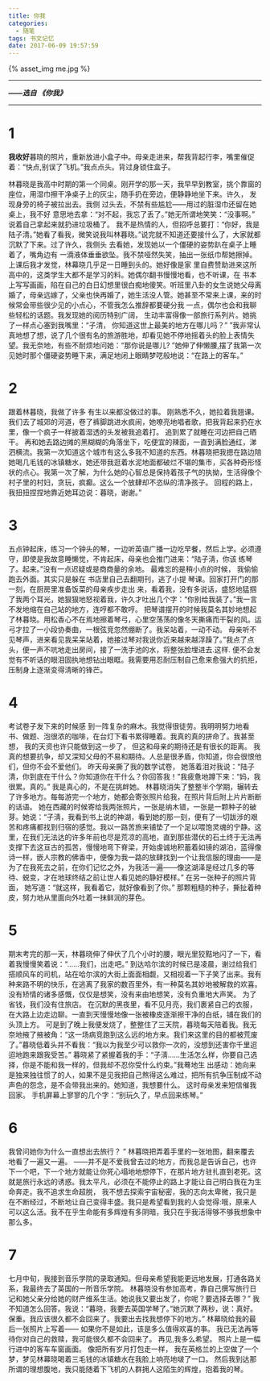 ```yaml
---
title: 你我
categories:
  - 随笔
tags: 书文记忆
date: 2017-06-09 19:57:59
---
```


{% asset_img me.jpg %}

---
***——选自 《你我》***

<!-- more -->

---
# 1
**我收好**暮晓的照片，重新放进小盒子中。母亲走进来，帮我背起行李，嘴里催促着：“快点,别误了飞机。”我点点头。背过身锁住盒子。


林暮晓是我高中时期的第一个同桌。刚开学的那一天，我早早到教室，挑个靠窗的座位，用湿巾擦干净桌子上的灰尘，随手扔在旁边，便静静地坐下来。许久， 发现身旁的椅子被拉出去。我侧 过头去，不禁有些尴尬――用过的脏湿巾还留在她桌上，我不好 意思地去拿：“对不起，我忘了丢了。”她无所谓地笑笑：“没事啊。” 说着自己拿起来就扔进垃圾桶了。 我不是热情的人，但招呼总要打：“你好，我是陆子清。”她看了看我，微笑说我叫林暮晓。”说完就不知道还要接什么了，大家就都沉默了下来。过了许久，我侧头 去看她，发现她以一个僵硬的姿势趴在桌子上睡着了，嘴角边有 一滴液体垂垂欲坠。我不禁哑然失笑，抽出一张纸巾帮她擦掉。
上课后我才发觉，林幕晓几乎足一日睡到头的。她好像是家 里自费赞助进来这所高中的，这类学生大都不是学习的料。她偶尔翻书慢慢地看，也不听课，在 书本上写写画画，陷在自己的白日幻想里很白痴地傻笑。听班里八卦的女生说她父母离婚了，母亲远嫁了，父亲也快再婚了，她生活没人管。她甚至不常来上课，来的时候常会带些很少见的小点心，不管我怎么推辞都要硬分我 一点，偶尔也会和我聊些轻松的话题。我发现她的阅历特别广阔， 生动丰富得像一部旅行系列片。她挑了一样点心塞到我嘴里：“子清， 你知道这世上最美的地方在哪儿吗？” ”我非常认真地想了想，说了几个很有名的旅游胜地，却看见她不停地摇着头的脸上表情失望。我无奈地，有些不耐烦地问她：“那你说是哪儿? ”她伸了伸懒腰,摆了我第一次见她时那个僵硬姿势睡下来，满足地闭上眼睛梦呓般地说：“在路上的客车。”　　

# 2
跟着林暮晓，我做了许多 有生以来都没做过的事。
刚熟悉不久，她拉着我翘课。 我们去了城郊的河道，卷了裤脚跳进水疯闹，她嘹亮地唱者歌，把我背起来扔在水里，像一个疯子一样披着湿透的头发被我追着打。 追到累了就睡在河边把自己晒干。 再和她去路边摊的黑糊糊的角落坐下，吃便宜的辣面，一直到满脸通红，涕泗横流。我第一次知道这个城市有这么多我不知道的东西。林暮晓把我摁在路边陪她喝几毛钱的冰镇糖水，她还带我逛着水泥地面都破烂不堪的集市，买各种奇形怪状的点心。我第一次了解，为什么她的心智总是保持着孩子气的执拗，生活得像个村子里的村妇，贪玩，疯癫。这么一个放肆却不恣纵的清净孩子。
回程的路上，我扭扭捏捏地靠近她耳边说：暮晓，谢谢。”

# 3
五点钟起床，练习一个钟头的琴，一边听英语广播一边吃早餐，然后上学。必须遵守，即使是我故意睡懒觉，不肯起床，母亲也会推门进来：“陆子淸，你该 练琴了。起来。”没有一点迟疑或是商商量的余地。
最难忘的是稍小点的时候， 我偷偷跑去外面。其实只是躲在 书店里自己去翻期刊，逃了小提 琴课。回家打开门的那一刻，在厨房里准备饭菜的母亲疾步走出 来，看着我，没有多说话，盛怒地猛掴了我两个耳光，她狠狠地怒视着我，许久才吐出几个字：“你别给我装了。”我一言不发地缩在自己站的地方，连哼都不敢哼。
把琴谱摆开的时候我莫名其妙地想起了林暮晓。用松香心不在焉地擦着琴弓，心里空荡荡的像冬天撕痛而干裂的风。运弓才拉了一小段协奏曲，一根弦竞忽然绷断了。我呆站着，一动不动。 母亲听不见琴声，进来看见我呆呆站着，她接过琴对我说你近来越来越浮躁了。”我点了点头，便一声不吭地走出房间，接了一洗手池的水，将整张脸埋进去.这样. 便不会发觉有不听话的眼泪固执地想钻出眼眶。我需要用忍耐压制自己愈来愈强大的抗拒，压制身上逐渐变得淸晰的锋芒。

# 4
考试卷子发下来的时候感 到一阵复杂的麻木。我觉得很徒劳。我明明努力地看书、做题、泡很浓的咖啡，在台灯下看书累得睡着。我真的真的拼命了。我甚至想， 我的天资也许只能做到这一步了， 但这和母亲的期待还是有很长的距离。
我真的想要抗争，却又深知父母的不易和期待。人总是很矛盾，你知道，你会很恨他们，但你不会不爱他们。
昨天母亲撕了我的数学试卷， 她落着泪对我说：“陆子清，你到底在干什么？你知道你在干什么？你回答我！”我疲惫地蹲下来：“妈，我很累。真的。”
我是真心的，不是在挑衅她。 林暮晓消失了整整半个学期，辗转去了许多地方。每每游完一个地方，她都会寄张照片给我，在照片背后附上片片断断的话语。
她在西藏的时候寄给我两张照片，一张是纳木错，一张是一颗种子的破芽。她说：“子淸，我看到书上说的神湖，看到她的那一刻，便有了一切跋涉的艰苦和疼痛都找到归宿的感觉。我以一路苦旅来铺垫了一个足以喂饱灵魂的宁静。这里，在我们无法达的许多年前也尽是荒凉的高地，直到那些潜伏的石土终于无法再支撑下去这亘古的孤苦，慢慢地弯下脊梁，开始虔诚地积蓄着如镜的湖泊，蓝得像诗一样，嵌人宗教的佛香中，便像为我一路的放肆找到一个让我信服的理由——是为了在我死去之前，在你们记忆之外，为我活一遍――像这湖泽是经过几多的等待、蜕变，才在地球终结之前让世人看见她的静好模样。”
在另一张种子的照片背面， 她写道：“就这样，我看着它，就好像看到了你。”
那颗粗糙的种子，撕扯着种皮，努力地从里面向外吐着一抹鲜润的芽色。

# 5
期末考完的那一天，林暮晓伸了伸伏了几个小时的腰，眼光里狡黠地闪了一下，看着我慢慢笑着说：“……我们，出走吧。” 到达哈尔滨的时候已是凌晨，谢过给我们搭顺风车的司机，站在哈尔滨的大街上面面相觑，又相视着一下子笑了出来。我有种来路不明的快乐，在逃离了我家的数百里外，有一种莫名其妙地被解救的欢喜。没有矫情的诸多感慨，仅仅是想笑，没有来由地想笑，没有负重地大声笑。
为了省钱，我们没有住旅店。 在沉默的黑夜里，看不见月亮，我们裹紧自己的衣服，在大路上边走边聊。一直到天慢慢地像一张被橡皮逐渐擦干净的白纸，铺在我们的头顶上方。
可是到了晚上我便发烧了，整整住了三天院，暮晓每天陪着我。我无奈地掖了掖被角：“这一场病竞跑到这么远的地方来。我们来这里的目的都被荒废了。”暮晓低着头并不看我：“我以为我至少可以救你一次的，没想到还害你千里迢迢地跑来跟我受苦。”
暮晓紧了紧握着我的手：“子淸……生活怎么样，你要自己选择，你是不能和我一样的，但我却不忍你受什么约束。”我蓦地生 出感动：她向来是独来独往惯了的人，如果不是见我把自己熬得这么难过，把所有抗争压制成不动声色的怨念，是不会带我出来的。她知道，我想要什么。
这时母亲发来短信催我回家。 手机屏幕上寥寥的几个字：“别玩久了，早点回来练琴。”

# 6
我曾问她你为什么一直想出去旅行？ ”
林暮晓把弄着手里的一张地图，翻来覆去地看了一遍又一遍。
——并不是不爱我曾去过的地方，而我总是告诉自己，也许下一个吧，下一个地方就能让你死心塌地地想停下，在那片地方驻扎直到老死。这就是旅行永远的诱惑。我太平凡，必须在不能停止的路上才能让自己明白我在为生命奔走。我不追求生命超脱， 我不想去探索宇宙秘密，我的志向太卑微，我只是在不断经过，不断地让自己变得丰盛。我只是希望看到我的人会觉得:哦，原来人可以这么活。我不在乎生命能有多辉煌有多阴暗，我只在乎我活得够不够我想象中那么多。

# 7
七月中旬，我接到音乐学院的录取通知。但母亲希望我能更远地发展，打通各路关系，我最终去了英国的一所音乐学院。
林暮晓没有参加高考，靠自己撰写旅行日记和她父亲分给她的财产维系生活。她说我又要出发了，你呢？要选择去哪？” 我不知道怎么回答。我说：“暮晓，我要去英国学琴了。”她沉默了两秒，说：真好。保重。我应该很久都不会回来了。我要出去找我想停下的地方。”
林幕晓给我的最后一张照片上写着——
如果你不是如此，该是多么值得欢喜的亊。
我已无法再等待你对自己的救赎，我可能很久都不会回来了。
再见,我多么希望。
照片上是一幅行进中的客车车窗画面。
像把所有岁月打包走一样， 我在英格兰的上空做了一个梦，梦见林幕晓喝着三毛钱的冰镇糖水在我脸上响亮地啵了一口。
然后我到达那所谓的理想腹地，我只能随着下飞机的人群拥人这陌生的辉煌，抱着我的琴。

